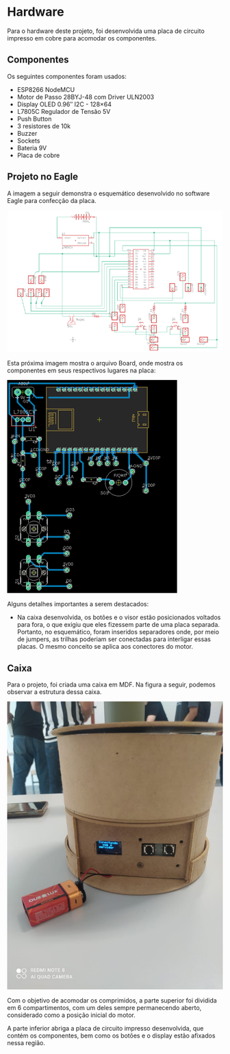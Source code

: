 
# Hardware

Para o hardware deste projeto, foi desenvolvida uma placa de circuito impresso em cobre para acomodar os componentes.

## Componentes

Os seguintes componentes foram usados:

- ESP8266 NodeMCU
- Motor de Passo 28BYJ-48 com Driver ULN2003
- Display OLED 0.96″ I2C - 128×64
- L7805C Regulador de Tensão 5V
- Push Button
- 3 resistores de 10k
- Buzzer
- Sockets
- Bateria 9V
- Placa de cobre

## Projeto no Eagle

A imagem a seguir demonstra o esquemático desenvolvido no software Eagle para confecção da placa. 

![Esquemático](schematic.png "Esquemático")

Esta próxima imagem mostra o arquivo Board, onde mostra os componentes em seus respectivos lugares na placa:

![Board](board.png "Board")

Alguns detalhes importantes a serem destacados:

- Na caixa desenvolvida, os botões e o visor estão posicionados voltados para fora, o que exigiu que eles fizessem parte de uma placa separada. Portanto, no esquemático, foram inseridos separadores onde, por meio de jumpers, as trilhas poderiam ser conectadas para interligar essas placas. O mesmo conceito se aplica aos conectores do motor.

## Caixa

Para o projeto, foi criada uma caixa em MDF. Na figura a seguir, podemos observar a estrutura dessa caixa.

![Caixa](caixa.png "Caixa")

Com o objetivo de acomodar os comprimidos, a parte superior foi dividida em 6 compartimentos, com um deles sempre permanecendo aberto, considerado como a posição inicial do motor.

A parte inferior abriga a placa de circuito impresso desenvolvida, que contém os componentes, bem como os botões e o display estão afixados nessa região.